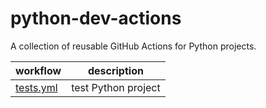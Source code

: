 # python-dev-actions

A collection of reusable GitHub Actions for Python projects.

| workflow | description |
| -------- | ----------- |
| [tests.yml](.github/workflows/tests.yml) | test Python project |

